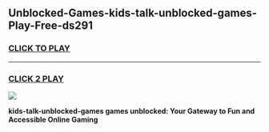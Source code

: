 
## Unblocked-Games-kids-talk-unblocked-games-Play-Free-ds291
<h3>
<a href="https://premium76.site?title=kids-talk-unblocked-games&ref=21A">CLICK TO PLAY</a></h3>
<hr>

<h3>
<a href="https://premium76.site?title=kids-talk-unblocked-games&ref=21A">CLICK 2 PLAY</a>
  
</h3>

<a href="https://premium76.site?title=kids-talk-unblocked-games&ref=21A"><img src="https://clearcache.store/games.png"></a>


**kids-talk-unblocked-games games unblocked: Your Gateway to Fun and Accessible Online Gaming**
